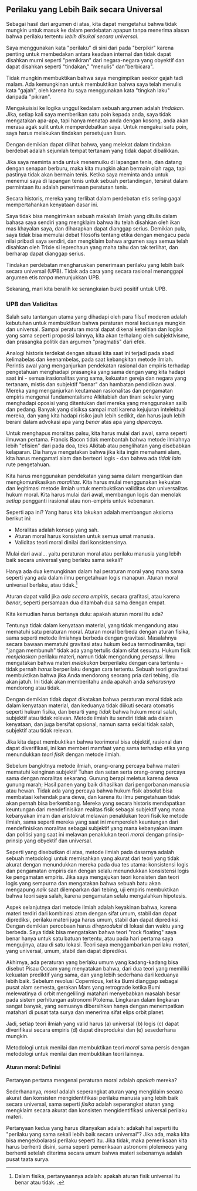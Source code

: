## Perilaku yang Lebih Baik secara Universal

Sebagai hasil dari argumen di atas, kita dapat mengetahui bahwa tidak mungkin untuk masuk ke dalam perdebatan apapun tanpa menerima alasan bahwa perilaku tertentu *lebih disukai secara universal*.

Saya menggunakan kata "perilaku" di sini dari pada "berpikir" karena penting untuk membedakan antara keadaan internal dan tidak dapat disahkan murni seperti "pemikiran" dari negara-negara yang obyektif dan dapat disahkan seperti "tindakan," "menulis" dan"berbicara".

Tidak mungkin membuktikan bahwa saya mengimpikan seekor gajah tadi malam. Ada kemungkinan untuk membuktikan bahwa saya telah menulis kata "gajah", oleh karena itu saya menggunakan kata "tingkah laku" daripada "pikiran".

Mengakuisisi ke logika unggul kedalam sebuah argumen adalah *tindakan*. Jika, setiap kali saya memberikan satu poin kepada anda, saya tidak mengatakan apa-apa, tapi hanya menatap anda dengan kosong, anda akan merasa agak sulit untuk memperdebatkan saya. Untuk mengakui satu poin, saya harus melakukan tindakan persetujuan lisan.

Dengan demikian dapat dilihat bahwa, yang melekat dalam tindakan berdebat adalah sejumlah tempat tertanam yang tidak dapat dibalikkan.

Jika saya meminta anda untuk menemuiku di lapangan tenis, dan datang dengan senapan berburu, maka kita mungkin akan bermain olah raga, tapi pastinya tidak akan bermain tenis. Ketika saya meminta anda untuk menemui saya di lapangan tenis untuk sebuah pertandingan, tersirat dalam permintaan itu adalah penerimaan peraturan tenis.

Secara historis, mereka yang terlibat dalam perdebatan etis sering gagal mempertahankan kenyataan dasar ini.

Saya tidak bisa mengirimkan sebuah makalah ilmiah yang ditulis dalam bahasa saya sendiri yang mengklaim bahwa itu telah disahkan oleh ikan mas khayalan saya, dan diharapkan dapat dianggap serius. Demikian pula, saya tidak bisa memulai debat filosofis tentang etika dengan mengacu pada nilai pribadi saya sendiri, dan mengklaim bahwa argumen saya semua telah disahkan oleh Trixie si leprechaun yang maha tahu dan tak terlihat, dan berharap dapat dianggap serius.

Tindakan perdebatan mengharuskan penerimaan perilaku yang lebih baik secara universal (UPB). Tidak ada cara yang secara rasional menanggapi argumen etis *tanpa* menunjukkan UPB.

Sekarang, mari kita beralih ke serangkaian bukti positif untuk UPB.

### UPB dan Validitas

Salah satu tantangan utama yang dihadapi oleh para filsuf moderen adalah kebutuhan untuk membuktikan bahwa peraturan moral keduanya mungkin dan universal. Sampai peraturan moral dapat dikenai ketelitian dan logika yang sama seperti proposisi lainnya, kita akan terhalang oleh subjektivisme, dan prasangka politik dan argumen "pragmatis" dari efek.

Analogi historis terdekat dengan situasi kita saat ini terjadi pada abad kelimabelas dan keenambelas, pada saat kebangkitan metode ilmiah. Perintis awal yang menganjurkan pendekatan rasional dan empiris terhadap pengetahuan menghadapi prasangka yang sama dengan yang kita hadapi saat ini - semua irasionalitas yang sama, kekuatan gereja dan negara yang tertanam, mistis dan subjektif "benar" dan hambatan pendidikan awal. Mereka yang menganjurkan keutamaan rasionalitas dan pengamatan empiris mengenai fundamentalisme Alkitabiah dan tirani sekuler yang menghadapi oposisi yang ditentukan dari mereka yang menggunakan salib dan pedang. Banyak yang disiksa sampai mati karena kejujuran intelektual mereka, dan yang kita hadapi risiko jauh lebih sedikit, dan harus jauh lebih berani dalam advokasi apa yang *benar* atas apa yang *dipercaya*.

Untuk menghapus moralitas palsu, kita harus mulai dari awal, sama seperti ilmuwan pertama. Francis Bacon tidak membantah bahwa metode ilmiahnya lebih "efisien" dari pada doa, teks Alkitab atau penglihatan yang disebabkan kelaparan. Dia hanya mengatakan bahwa jika kita ingin memahami alam, kita harus mengamati alam dan berteori logis - dan bahwa ada *tidak lain* rute pengetahuan.

Kita harus menggunakan pendekatan yang sama dalam mengartikan dan mengkomunikasikan *moralitas*. Kita harus mulai menggunakan kekuatan dan legitimasi metode ilmiah untuk membuktikan validitas dan universalitas hukum moral. Kita harus mulai dari awal, membangun logis dan menolak *setiap* pengganti irasional atau non-empiris untuk kebenaran.

Seperti apa ini? Yang harus kita lakukan adalah membangun aksioma berikut ini:

- Moralitas adalah konsep yang sah.
- Aturan moral harus konsisten untuk semua umat manusia.
- Validitas teori moral dinilai dari konsistensinya.

Mulai dari awal... yaitu peraturan moral atau perilaku manusia yang lebih baik secara universal yang berlaku sama sekali?

Hanya ada dua kemungkinan dalam hal peraturan moral yang mana sama seperti yang ada dalam ilmu pengetahuan logis manapun. Aturan moral universal berlaku, atau tidak.[^6]

Aturan dapat valid jika *ada secara empiris*, secara grafitasi, atau karena *benar*, seperti persamaan dua ditambah dua sama dengan empat.

Kita kemudian harus bertanya dulu: apakah aturan moral itu ada?

Tentunya tidak dalam kenyataan material, yang tidak mengandung atau mematuhi satu peraturan moral. Aturan moral berbeda dengan aturan fisika, sama seperti metode ilmiahnya berbeda dengan gravitasi. Masalahnya secara bawaan mematuhi gravitasi atau hukum kedua termodinamika, tapi "jangan membunuh" tidak ada yang tertulis dalam sifat sesuatu. Hukum fisik *menjelaskan* perilaku materi, namun tidak mengandung *persepsi*. Ilmu mengatakan bahwa materi *melakukan* berperilaku dengan cara tertentu - tidak pernah *harus* berperilaku dengan cara tertentu. Sebuah teori gravitasi membuktikan bahwa jika Anda mendorong seorang pria dari tebing, dia akan jatuh. Ini tidak akan memberitahu anda apakah anda *seharusnya* mendorong atau tidak.

Dengan demikian tidak dapat dikatakan bahwa peraturan moral tidak ada dalam kenyataan material, dan keduanya tidak diikuti secara otomatis seperti hukum fisika, dan berarti yang *tidak* bahwa hukum moral salah, subjektif atau tidak relevan. Metode ilmiah itu sendiri tidak ada dalam kenyataan, dan juga bersifat opsional, namun sama seklai tidak salah, subjektif atau tidak relevan.

Jika kita dapat membuktikan bahwa teorimoral bisa objektif, rasional dan dapat diverifikasi, ini kan memberi mamfaat yang sama terhadap etika yang menundukkan *teori fisik* dengan metode ilmiah.

Sebelum bangkitnya metode ilmiah, orang-orang percaya bahwa materi mematuhi keinginan subjektif Tuhan dan setan serta orang-orang percaya sama dengan moralitas sekarang. Gunung berapi meletus karena dewa gunung marah; Hasil panen yang baik dihasilkan dari pengorbanan manusia atau hewan. Tidak ada yang percaya bahwa hukum fisik absolut bisa membatasi kehendak para dewa, dan karena itu ilmu pengetahuan tidak akan pernah bisa berkembang. Mereka yang secara historis mendapatkan keuntungan dari mendefinisikan realitas fisik sebagai subjektif yang mana kebanyakan imam dan aristokrat melawan penaklukan teori fisik ke metode ilmiah, sama seperti mereka yang saat ini memperoleh keuntungan dari mendefinisikan moralitas sebagai subjektif yang mana kebanyakan imam dan politisi yang saat ini melawan penaklukan teori *moral* dengan prinsip-prinsip yang obyektif dan universal.

Seperti yang disebutkan di atas, metode ilmiah pada dasarnya adalah sebuah metodologi untuk memisahkan yang akurat dari teori yang tidak akurat dengan menundukkan mereka pada dua tes utama: konsistensi logis dan pengamatan empiris dan dengan selalu menundukkan konsistensi logis ke pengamatan empiris. Jika saya mengajukan teori konsisten dan teori logis yang sempurna dan mengatakan bahwa sebuah batu akan mengapung *naik* saat dilemparkan dari tebing, uji empiris membuktikan bahwa teori saya salah, karena pengamatan selalu mengalahkan hipotesis.

Aspek selanjutnya dari metode ilmiah adalah keyakinan bahwa, karena materi terdiri dari kombinasi atom dengan sifat umum, stabil dan dapat diprediksi, perilaku materi juga harus umum, stabil dan dapat diprediksi. Dengan demikian percobaan harus *direproduksi* di lokasi dan waktu yang berbeda. Saya tidak bisa mengatakan bahwa teori "rock floating" saya benar hanya untuk satu batuan tertentu, atau pada hari pertama saya mengujinya, atau di satu lokasi. Teori saya menggambarkan perilaku *materi*, yang universal, umum, stabil dan dapat diprediksi.

Akhirnya, ada peraturan yang berlaku umum yang kadang-kadang bisa disebut Pisau Occam yang menyatakan bahwa, dari dua teori yang memiliki kekuatan prediktif yang sama, dan yang lebih sederhana dari keduanya lebih baik. Sebelum revolusi Copernicus, ketika Bumi dianggap sebagai pusat alam semesta, gerakan Mars yang retrograde ketika Bumi melewatinya di orbit mengelilingi matahari menyebabkan masalah besar pada sistem perhitungan astronomi Ptolema. Lingkaran dalam lingkaran sangat banyak, yang semuanya dibersihkan hanya dengan menempatkan matahari di pusat tata surya dan menerima sifat elips orbit planet.

Jadi, setiap teori ilmiah yang valid harus (a) universal (b) logis (c) dapat diverifikasi secara empiris (d) dapat direproduksi dan (e) sesederhana mungkin.

Metodologi untuk menilai dan membuktikan teori  *moral* sama persis dengan metodologi untuk menilai dan membuktikan teori lainnya.

#### Aturan moral: Definisi

Pertanyan pertama mengenai peraturan moral adalah *apakah* mereka?

Sederhananya, *moral* adalah seperangkat aturan yang mengklaim secara akurat dan konsisten mengidentifikasi perilaku manusia yang lebih baik secara universal, sama seperti *fisika* adalah seperangkat aturan yang mengklaim secara akurat dan konsisten mengidentifikasi universal perilaku materi.

Pertanyaan kedua yang harus ditanyakan adalah: adakah hal seperti itu "perilaku yang sama sekali lebih baik secara universal"? Jika ada, maka kita bisa mengekbolarasi perilaku seperti itu. Jika tidak, maka pemeriksaan kita harus berhenti disini, sama seperti pemeriksaan astronomi plolemeos yang berhenti setelah diterima secara umum bahwa materi sebenarnya adalah pusat taata surya.

[^6]: Dalam fisika, pertanyaannya adalah: apakah aturan fisik universal itu benar atau tidak.
.
